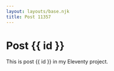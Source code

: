 ```yaml
---
layout: layouts/base.njk
title: Post 11357
---
```


# Post {{ id }}

This is post {{ id }} in my Eleventy project.
